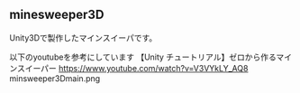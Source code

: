 ## minesweeper3D
Unity3Dで製作したマインスイーパです。  



以下のyoutubeを参考にしています
【Unity チュートリアル】ゼロから作るマインスイーパー
https://www.youtube.com/watch?v=V3VYkLY_AQ8
minsweeper3Dmain.png
